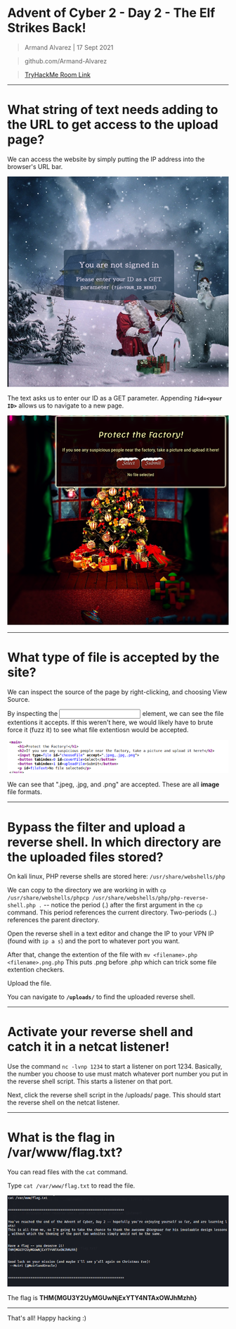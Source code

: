 Advent of Cyber 2 - Day 2 - The Elf Strikes Back!
=================================================

> Armand Alvarez | 17 Sept 2021

> github.com/Armand-Alvarez

> [TryHackMe Room Link](https://tryhackme.com/room/adventofcyber2)

---

# What string of text needs adding to the URL to get access to the upload page?

We can access the website by simply putting the IP address into the browser's URL bar. 

![homepage](./screenshots/homepage.png)

The text asks us to enter our ID as a GET parameter. Appending **`?id=<your ID>`** allows us to navigate to a new page. 

![upload form](./screenshots/upload_form.png)

---

# What type of file is accepted by the site?

We can inspect the source of the page by right-clicking, and choosing View Source. 

By inspecting the <input> element, we can see the file extentions it accepts. If this weren't here, we would likely have to brute force it (fuzz it) to see what file extentiosn would be accepted.

![file extentions that are accepted](./screenshots/upload_form_source.png)

We can see that ".jpeg, .jpg, and .png" are accepted. These are all **image** file formats. 

---

# Bypass the filter and upload a reverse shell. In which directory are the uploaded files stored?

On kali linux, PHP reverse shells are stored here:  `/usr/share/webshells/php`

We can copy to the directory we are working in with `cp /usr/share/webshells/phpcp /usr/share/webshells/php/php-reverse-shell.php .` -- notice the period (.) after the first argument in the `cp` command. This period references the current directory. Two-periods (..) references the parent directory. 

Open the reverse shell in a text editor and change the IP to your VPN IP (found with `ip a s`) and the port to whatever port you want. 

After that, change the extention of the file with `mv <filename>.php <filename>.png.php`
This puts .png before .php which can trick some file extention checkers. 

Upload the file. 

You can navigate to **`/uploads/`** to find the uploaded reverse shell.

---

# Activate your reverse shell and catch it in a netcat listener!

Use the command `nc -lvnp 1234` to start a listener on port 1234. Basically, the number you choose to use must match whatever port number you put in the reverse shell script. This starts a listener on that port. 

Next, click the reverse shell script in the /uploads/ page. This should start the reverse shell on the netcat listener.

---

# What is the flag in /var/www/flag.txt?

You can read files with the `cat` command.

Type `cat /var/www/flag.txt` to read the file.

![flag](./screenshots/flag.png)

The flag is **THM{MGU3Y2UyMGUwNjExYTY4NTAxOWJhMzhh}**

---

That's all! Happy hacking :)






